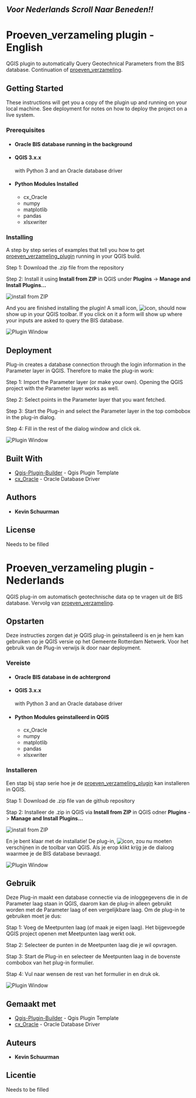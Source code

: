 
## ***Voor Nederlands Scroll Naar Beneden!!***

# Proeven_verzameling plugin - English

QGIS plugin to automatically Query Geotechnical Parameters from the BIS database. Continuation of [proeven_verzameling](https://github.com/KRS-dev/proeven_verzameling).


## Getting Started

These instructions will get you a copy of the plugin up and running on your local machine. See deployment for notes on how to deploy the project on a live system.

### Prerequisites

* #### Oracle BIS database running in the background

* #### QGIS 3.x.x
  with Python 3 and an Oracle database driver 

* #### Python Modules Installed

  * cx_Oracle
  * numpy
  * matplotlib
  * pandas
  * xlsxwriter

### Installing

A step by step series of examples that tell you how to get [proeven_verzameling_plugin](https://github.com/KRS-dev/proeven_verzameling_plugin) running in your QGIS build.



Step 1: Download the .zip file from the repository 

Step 2: Install it using __Install from ZIP__ in QGIS under __Plugins__ -> __Manage and Install Plugins...__

![install from ZIP](/images/install_from_zip.PNG)


And you are finished installing the plugin!
A small icon, ![icon](/icon.png), should now show up in your QGIS toolbar. If you click on it a form will show up where your inputs are asked to query the BIS database.

![Plugin Window](/images/plugin_window.PNG)


## Deployment

Plug-in creates a database connection through the login information in the Parameter layer in QGIS. 
Therefore to make the plug-in work:

Step 1: Import the Parameter layer (or make your own). Opening the QGIS project with the Parameter layer works as well.

Step 2: Select points in the Parameter layer that you want fetched.

Step 3: Start the Plug-in and select the Parameter layer in the top combobox in the plug-in dialog.

Step 4: Fill in the rest of the dialog window and click ok.

![Plugin Window](/images/plugin_window.PNG)

## Built With

* [Qgis-Plugin-Builder](https://github.com/g-sherman/Qgis-Plugin-Builder) - Qgis Plugin Template
* [cx_Oracle](https://oracle.github.io/python-cx_Oracle/) - Oracle Database Driver


## Authors

* **Kevin Schuurman** 

## License

Needs to be filled





# Proeven_verzameling plugin - Nederlands

QGIS plug-in om automatisch geotechnische data op te vragen uit de BIS database. Vervolg van [proeven_verzameling](https://github.com/KRS-dev/proeven_verzameling).


## Opstarten

Deze instructies zorgen dat je QGIS plug-in geinstalleerd is en je hem kan gebruiken op je QGIS versie op het Gemeente Rotterdam Netwerk. Voor het gebruik van de Plug-in verwijs ik door naar deployment.

### Vereiste

* #### Oracle BIS database in de achtergrond

* #### QGIS 3.x.x
  with Python 3 and an Oracle database driver 

* #### Python Modules geinstalleerd in QGIS

  * cx_Oracle
  * numpy
  * matplotlib
  * pandas
  * xlsxwriter

### Installeren

Een stap bij stap serie hoe je de [proeven_verzameling_plugin](https://github.com/KRS-dev/proeven_verzameling_plugin) kan installeren in QGIS.

Stap 1: Download de .zip file van de github repository 

Stap 2: Installeer de .zip in QGIS via __Install from ZIP__ in QGIS odner __Plugins__ -> __Manage and Install Plugins...__

![install from ZIP](/images/install_from_zip.PNG)


En je bent klaar met de installatie!
De plug-in, ![icon](/icon.png), zou nu moeten verschijnen in de toolbar van QGIS. Als je erop klikt krijg je de dialoog waarmee je de BIS database bevraagd.

![Plugin Window](/images/plugin_window.PNG)


## Gebruik

Deze Plug-in maakt een database connectie via de inloggegevens die in de Parameter laag staan in QGIS, daarom kan de plug-in alleen gebruikt worden met de Parameter laag of een vergelijkbare laag.
Om de plug-in te gebruiken moet je dus:

Stap 1: Voeg de Meetpunten laag (of maak je eigen laag). Het bijgevoegde QGIS project openen met Meetpunten laag werkt ook.

Stap 2: Selecteer de punten in de Meetpunten laag die je wil opvragen.

Stap 3: Start de Plug-in en selecteer de Meetpunten laag in de bovenste combobox van het plug-in formulier.

Stap 4: Vul naar wensen de rest van het formulier in en druk ok.

![Plugin Window](/images/plugin_window.PNG)

## Gemaakt met

* [Qgis-Plugin-Builder](https://github.com/g-sherman/Qgis-Plugin-Builder) - Qgis Plugin Template
* [cx_Oracle](https://oracle.github.io/python-cx_Oracle/) - Oracle Database Driver


## Auteurs 

* **Kevin Schuurman** 

## Licentie

Needs to be filled




